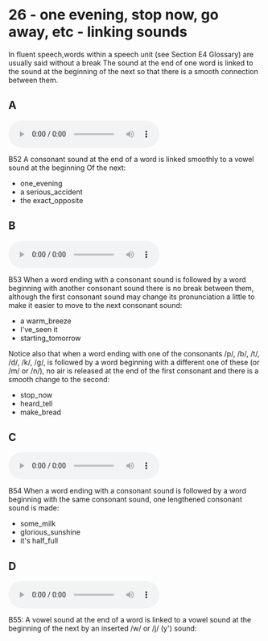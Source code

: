 # 26 - one evening, stop now, go away, etc - linking sounds

In fluent speech,words within a speech unit (see Section E4 Glossary) are usually said without a break The sound at the end of one word is linked to the sound at the beginning of the next so that there is a smooth connection between them. 

## A 
<audio controls src="26/42 CD B.mp3" title="
"></audio>

B52 A consonant sound at the end of a word is linked smoothly to a vowel sound at the beginning Of the next: 

- one_evening
- a serious_accident
- the exact_opposite

## B

<audio controls src="26/41 CD B.mp3" title="Title"></audio>

B53 When a word ending with a consonant sound is followed by a word beginning with another consonant sound there is no break between them, although the first consonant sound may change its pronunciation a little to make it easier to move to the next consonant sound: 

- a warm_breeze 
- I've_seen it 
- starting_tomorrow 


Notice also that when a word ending with one of the consonants /p/, /b/, /t/, /d/, /k/, /g/, is followed by a word beginning with a different one of these (or /m/ or /n/), no air is released at the end of the first consonant and there is a smooth change to the second: 

- stop_now 
- heard_tell 
- make_bread 

## C

<audio controls src="26/40 CD B.mp3" title="Title"></audio>

B54 When a word ending with a consonant sound is followed by a word beginning with the same consonant sound, one lengthened consonant sound is made: 

- some_milk 
- glorious_sunshine 
- it's half_full 


## D

<audio controls src="39 CD B.mp3" title="Title"></audio>

B55: A vowel sound at the end of a word is linked to a vowel sound at the beginning of the next by an inserted /w/ or /j/ (y') sound: 

